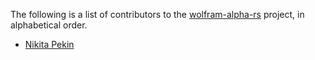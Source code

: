 The following is a list of contributors to the
[wolfram-alpha-rs][wolfram-alpha-rs] project, in alphabetical order.

* [Nikita Pekin](https://github.com/indiv0)

[wolfram-alpha-rs]: https://github.com/indiv0/wolfram-alpha-rs
